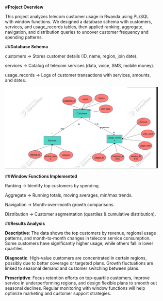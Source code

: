 #**Project Overview**

This project analyzes telecom customer usage in Rwanda using PL/SQL with window functions.
We designed a database schema with customers, services, and usage_records tables, 
then applied ranking, aggregate, navigation, and distribution queries to uncover customer frequency and spending patterns.

##**Database Schema**

customers → Stores customer details (ID, name, region, join date).

services → Catalog of telecom services (data, voice, SMS, mobile money).

usage_records → Logs of customer transactions with services, amounts, and dates.

![img alt](https://github.com/Gabriella-K/plsql-window-functions--Gabriella---UCYEYE-/blob/612c8e00ee352cbe0a2594349dec57696f9778cc/ERdiagram.png)

##**Window Functions Implemented**

Ranking → Identify top customers by spending.

Aggregate → Running totals, moving averages, min/max trends.

Navigation → Month-over-month growth comparisons.

Distribution → Customer segmentation (quartiles & cumulative distribution).

##**Results Analysis**

**Descriptive**:
The data shows the top customers by revenue, regional usage patterns, and month-to-month changes in telecom service consumption. 
Some customers have significantly higher usage, while others fall in lower quartiles.

**Diagnostic**:
High-value customers are concentrated in certain regions, possibly due to better coverage or targeted plans. 
Growth fluctuations are linked to seasonal demand and customer switching between plans.

**Prescriptive**:
Focus retention efforts on top-quartile customers, improve service in underperforming regions, and design flexible plans to smooth out seasonal declines. 
Regular monitoring with window functions will help optimize marketing and customer support strategies.
